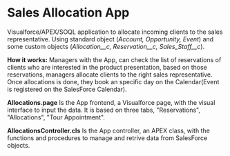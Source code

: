 # Sales Allocation App
Visualforce/APEX/SOQL application to allocate incoming clients to the sales representative. Using standard object (<em>Account, Opportunity, Event</em>) and some custom objects (<em>Allocation__c, Reservation__c, Sales_Staff__c</em>).

<b>How it works:</b> Managers with the App, can check the list of reservations of clients who are interested in the product presentation, based on those reservations, managers allocate clients to the right sales representative. Once allocations is done, they book an specific day on the Calendar(Event is registered on the SalesForce Calendar).

<b>Allocations.page</b> Is the App frontend, a Visualforce page, with the visual interface to input the data. It is based on three tabs, "Reservations", "Allocations", "Tour Appointment".

<b>AllocationsController.cls</b> Is the App controller, an APEX class, with the functions and procedures to manage and retrive data from SalesForce objects.
